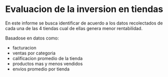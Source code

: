 # Evaluacion de la inversion en tiendas

En este informe se busca identificar de acuerdo a los datos recolectados de cada una de las 4 tiendas
cual de ellas genera menor rentabilidad.

Basadose en datos como:
- facturacion
- ventas por categoria
- calificacion promedio de la tienda
- productos mas y menos vendidos
- envios promedio por tienda

  

